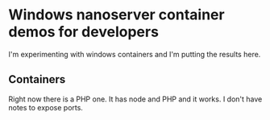 # Windows nanoserver  container demos for developers

I'm experimenting with windows containers and I'm putting the results here.

## Containers

Right now there is a PHP one. It has node and PHP and it works. I don't have notes to expose ports.
